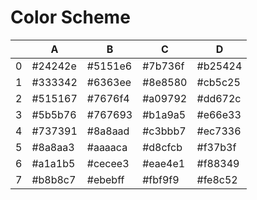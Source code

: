 # Color Scheme 

|   | A       | B       | C       | D       |
|---|---------|---------|---------|---------|
| 0 | #24242e | #5151e6 | #7b736f | #b25424 |
| 1 | #333342 | #6363ee | #8e8580 | #cb5c25 |
| 2 | #515167 | #7676f4 | #a09792 | #dd672c |
| 3 | #5b5b76 | #767693 | #b1a9a5 | #e66e33 |
| 4 | #737391 | #8a8aad | #c3bbb7 | #ec7336 |
| 5 | #8a8aa3 | #aaaaca | #d8cfcb | #f37b3f |
| 6 | #a1a1b5 | #cecee3 | #eae4e1 | #f88349 |
| 7 | #b8b8c7 | #ebebff | #fbf9f9 | #fe8c52 |

